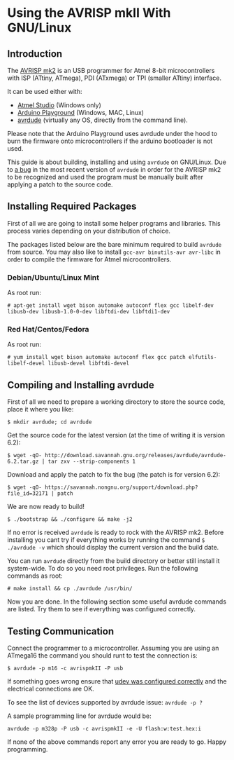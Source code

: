 # Using the AVRISP mkII With GNU/Linux

## Introduction

The [AVRISP mk2](http://www.atmel.com/tools/AVRISPMKII.aspx) is an USB
programmer for Atmel 8-bit microcontrollers with ISP (ATtiny, ATmega), PDI
(ATxmega) or TPI (smaller ATtiny) interface.

It can be used either with:

 * [Atmel Studio](http://www.atmel.com/tools/ATMELSTUDIO.aspx) (Windows only)
 * [Arduino Playground](http://playground.arduino.cc/) (Windows, MAC, Linux)
 * [avrdude](http://www.nongnu.org/avrdude/) (virtually any OS, directly from the command line).

Please note that the Arduino Playground uses avrdude under the hood to burn the
firmware onto microcontrollers if the arduino bootloader is not used.

This guide is about building, installing and using `avrdude` on GNU/Linux.
Due to [a bug](https://savannah.nongnu.org/bugs/index.php?40831) in the most
recent version of `avrdude` in order for the AVRISP mk2 to be recognized and
used the program must be manually built after applying a patch to the source
code.

## Installing Required Packages

First of all we are going to install some helper programs and libraries. This
process varies depending on your distribution of choice.

The packages listed below are the bare minimum required to build `avrdude` from
source. You may also like to install `gcc-avr binutils-avr avr-libc` in order to
compile the firmware for Atmel microcontrollers.

### Debian/Ubuntu/Linux Mint

As root run:

`# apt-get install wget bison automake autoconf flex gcc libelf-dev libusb-dev
libusb-1.0-0-dev libftdi-dev libftdi1-dev`

### Red Hat/Centos/Fedora

As root run:

`# yum install wget bison automake autoconf flex gcc patch elfutils-libelf-devel
libusb-devel libftdi-devel`

## Compiling and Installing avrdude

First of all we need to prepare a working directory to store the source code,
place it where you like:

`$ mkdir avrdude; cd avrdude`

Get the source code for the latest version (at the time of writing it is
version 6.2):

`$ wget -qO- http://download.savannah.gnu.org/releases/avrdude/avrdude-6.2.tar.gz | tar zxv --strip-components 1`

Download and apply the patch to fix the bug (the patch is for version 6.2):

`$ wget -qO- https://savannah.nongnu.org/support/download.php?file_id=32171 |
patch`

We are now ready to build!

`$ ./bootstrap && ./configure && make -j2`

If no error is received `avrdude` is ready to rock with the AVRISP mk2. Before
installing you cant try if everything works by running the command
`$ ./avrdude -v` which should display the current version and the build date.

You can run `avrdude` directly from the build directory or better still install
it system-wide. To do so you need root privileges. Run the following commands as
root:

`# make install && cp ./avrdude /usr/bin/`

Now you are done. In the following section some useful avrdude commands are
listed. Try them to see if everything was configured correctly.

## Testing Communication

Connect the programmer to a microcontroller. Assuming you are using an ATmega16
the command you should runt to test the connection is:

`$ avrdude -p m16 -c avrispmkII -P usb`

If something goes wrong ensure that [udev was configured
correctly](http://www.droids-corp.org/blog/html/2013/05/14/olimex_avr_isp_mk2.html)
and the electrical connections are OK.

To see the list of devices supported by avrdude issue: `avrdude -p ?`

A sample programming line for avrdude would be:

`avrdude -p m328p -P usb -c avrispmkII -e -U flash:w:test.hex:i`

If none of the above commands report any error you are ready to go. Happy
programming.
